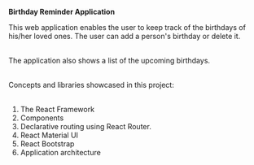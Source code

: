 <strong>Birthday Reminder Application</strong><br>

This web application enables the user to keep track of the birthdays of his/her loved ones. The user can add a person's birthday or delete it.<br><br>

The application also shows a list of the upcoming birthdays.<br><br>

Concepts and libraries showcased in this project:<br><br>

1. The React Framework
2. Components
3. Declarative routing using React Router.  
4. React Material UI
5. React Bootstrap
6. Application architecture 
